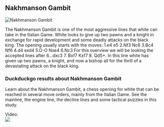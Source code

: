 ## Nakhmanson Gambit

![Nakhmanson Gambit](https://www.thechesswebsite.com/wp-content/uploads/2020/07/Nakhmanson-Gambit.png)

The Nakhmanson Gambit is one of the most aggressive lines that white can take in the Italian Game. White looks to give up two pawns and a knight in exchange for rapid development and some deadly attacks on the black king. The opening usually starts with the moves:
1.e4 e5
2.Nf3 Nc6
3.Bc4 Nf6
4.d4 exd4
5.O-O Nxe4
6.Nc3
For this overview we will be looking the accepted lines after 6…dxc3 7. Bxf7 Kxf7 8. Qd5+. In this line white has given up two pawns, a knight, and now a bishop all for the thrill of a devastating attack on the black king. 


### Duckduckgo results about Nakhmanson Gambit

Learn about the Nakhmanson Gambit, a chess opening for white that can be reached in several move orders, mainly from the Italian Game. See the mainline, the engine line, the decline lines and some tactical puzzles in this study.

Video:  
[![](https://tse3.mm.bing.net/th?id=OVP.hkJ9guAjgq21WTldmR_kPwHgFo&pid=Api)](https://www.youtube.com/watch?v=F6m8vezHewU)

